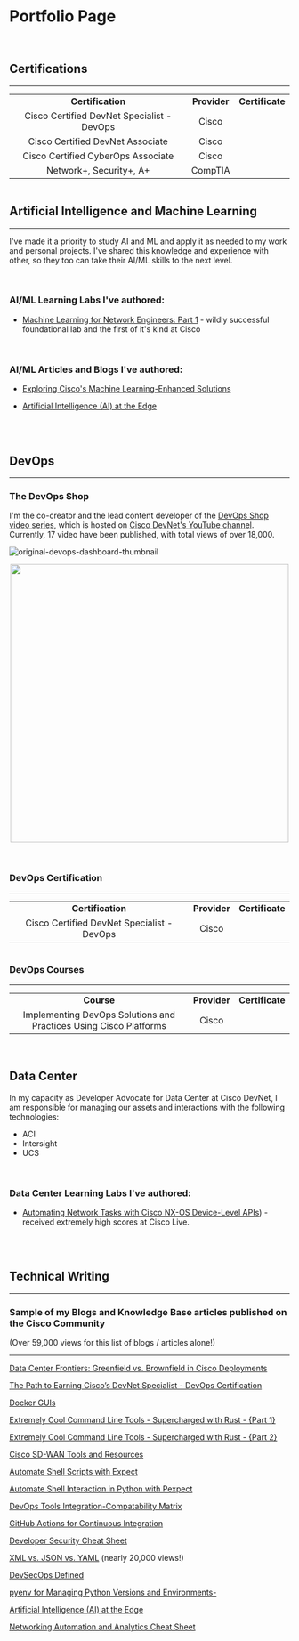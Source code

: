 <link rel="stylesheet" type="text/css" href="files/styles.css">


# Portfolio Page

<br>



## Certifications

<hr>
<center>
<table style="margin:0 auto; text-align:center;">
  <tr>
    <td><b>Certification</b></td>
    <td><b>Provider</b></td>
    <td><b>Certificate</b></td>
  </tr>
  <tr>
    <td>Cisco Certified DevNet Specialist - DevOps</td>
    <td>Cisco</td>
    <td></td>
  </tr>
  <tr>
    <td>Cisco Certified DevNet Associate</td>
    <td>Cisco</td>
    <td></td>
  </tr>
  <tr>
    <td>Cisco Certified CyberOps Associate</td>
    <td>Cisco</td>
    <td></td>
  </tr>
  <tr>
    <td>Network+, Security+, A+</td>
    <td>CompTIA</td>
    <td></td>
  </tr>
</table>
</center>

<br>


## Artificial Intelligence and Machine Learning
<hr>

I've made it a priority to study AI and ML and apply it as needed to my work and personal projects. I've shared this knowledge and experience with other, so they too can take their AI/ML skills to the next level.

<br>

### AI/ML Learning Labs I've authored:

- [Machine Learning for Network Engineers: Part 1](https://developer.cisco.com/learning/labs/ml-for-network-engineers-part-1/) - wildly successful foundational lab and the first of it's kind at Cisco


<br>

### AI/ML Articles and Blogs I've authored:

- [Exploring Cisco's Machine Learning-Enhanced Solutions](https://community.cisco.com/t5/devnet-general-blogs/exploring-cisco-s-machine-learning-enhanced-solutions/ba-p/5145655)

- [Artificial Intelligence (AI) at the Edge](https://community.cisco.com/t5/edge-data-management/artificial-intelligence-ai-at-the-edge/td-p/4674085)

<br>
<br>

## DevOps
<hr>

### The DevOps Shop

I'm the co-creator and the lead content developer of the [DevOps Shop video series](https://www.youtube.com/watch?v=t6FeomBCfCg&list=PL2k86RlAekM9ulG4xak-jmCvf1-Ot-biu), which is hosted on [Cisco DevNet's YouTube channel](https://www.youtube.com/@CiscoDevNetchannel). Currently, 17 video have been published, with total views of over 18,000.

![original-devops-dashboard-thumbnail](https://github.com/user-attachments/assets/3c4a0ce0-2ce8-4352-b99e-db438772d352)

<p align="center"><img src="https://github.com/user-attachments/assets/3c4a0ce0-2ce8-4352-b99e-db438772d352" width="500" /></p>

<br>

### DevOps Certification

<hr>
<center>
<table style="margin:0 auto; text-align:center;">
  <tr>
    <td><b>Certification</b></td>
    <td><b>Provider</b></td>
    <td><b>Certificate</b></td>
  </tr>
  <tr>
    <td>Cisco Certified DevNet Specialist - DevOps</td>
    <td>Cisco</td>
    <td></td>
  </tr>
</table>
</center>

<br>

### DevOps Courses

<hr>
<center>
<table style="margin:0 auto; text-align:center;">
  <tr>
    <td><b>Course</b></td>
    <td><b>Provider</b></td>
    <td><b>Certificate</b></td>
  </tr>
  <tr>
    <td>Implementing DevOps Solutions and Practices Using Cisco Platforms</td>
    <td>Cisco</td>
    <td></td>
  </tr>
</table>
</center>

<br>
<br>


## Data Center

In my capacity as Developer Advocate for Data Center at Cisco DevNet, I am responsible for managing our assets and interactions with the following technologies:

- ACI
- Intersight
- UCS

<br>

### Data Center Learning Labs I've authored:

- [Automating Network Tasks with Cisco NX-OS Device-Level APIs](https://developer.cisco.com/learning/labs/dne-dci-nxos-device-level-apis/introduction/)) - received extremely high scores at Cisco Live.

<br>
<br>

## Technical Writing

<hr>

### Sample of my Blogs and Knowledge Base articles published on the Cisco Community
(Over 59,000 views for this list of blogs / articles alone!)

<hr>

<a href="https://community.cisco.com/t5/data-center-blogs/data-center-frontiers-greenfield-vs-brownfield-in-cisco/ba-p/5104378" target="_blank">Data Center Frontiers: Greenfield vs. Brownfield in Cisco Deployments</a>

<a href="https://community.cisco.com/t5/devops-knowledge-articles/the-path-to-earning-cisco-s-devnet-specialist-devops/ta-p/5075519" target="_blank">The Path to Earning Cisco’s DevNet Specialist - DevOps Certification</a>

<a href="https://community.cisco.com/t5/devops-knowledge-articles/docker-guis/ta-p/4952865" target="_blank">Docker GUIs</a>

<a href="https://community.cisco.com/t5/devnet-general-knowledge-base/extremely-cool-command-line-tools-supercharged-with-rust-part-1/ta-p/4779695" target="_blank">Extremely Cool Command Line Tools - Supercharged with Rust - {Part 1}</a>

<a href="https://community.cisco.com/t5/devnet-general-knowledge-base/extremely-cool-command-line-tools-supercharged-with-rust-part-2/ta-p/4886311" target="_blank">Extremely Cool Command Line Tools - Supercharged with Rust - {Part 2}</a>

<a href="https://community.cisco.com/t5/devnet-general-knowledge-base/cisco-sd-wan-tools-and-resources/ta-p/4862067" target="_blank">Cisco SD-WAN Tools and Resources</a>

<a href="https://community.cisco.com/t5/devnet-general-knowledge-base/network-automation-basics-automate-shell-scripts-with-expect/ta-p/4646253" target="_blank">Automate Shell Scripts with Expect</a>

<a href="https://community.cisco.com/t5/devnet-general-knowledge-base/automate-shell-interaction-in-python-with-pexpect/ta-p/4820670" target="_blank">Automate Shell Interaction in Python with Pexpect</a>

<a href="https://community.cisco.com/t5/devops-knowledge-articles/devops-tools-integration-compatability-matrix/ta-p/4802975" target="_blank">DevOps Tools Integration-Compatability Matrix</a>

<a href="https://community.cisco.com/t5/devops-knowledge-articles/github-actions-for-continuous-integration/ta-p/4762097" target="_blank">GitHub Actions for Continuous Integration</a>

<a href="https://community.cisco.com/t5/security-knowledge-base/developer-security-cheat-sheet/ta-p/4753148" target="_blank">Developer Security Cheat Sheet</a>

<a href="https://community.cisco.com/t5/devnet-general-knowledge-base/xml-vs-json-vs-yaml/ta-p/4729758" target="_blank">XML vs. JSON vs. YAML</a> (nearly 20,000 views!)

<a href="https://community.cisco.com/t5/devnet-general-knowledge-base/devsecops-defined/ta-p/4712801" target="_blank">DevSecOps Defined</a>

<a href="https://community.cisco.com/t5/devnet-general-knowledge-base/pyenv-for-managing-python-versions-and-environments/ta-p/4696819" target="_blank">pyenv for Managing Python Versions and Environments-</a>

<a href="https://community.cisco.com/t5/edge-data-management/artificial-intelligence-ai-at-the-edge/td-p/4674085" target="_blank">Artificial Intelligence (AI) at the Edge</a>

<a href="https://community.cisco.com/t5/networking-knowledge-base/networking-automation-and-analytics-cheat-sheet/ta-p/4393538" target="_blank">Networking Automation and Analytics Cheat Sheet</a>
